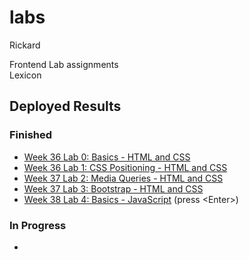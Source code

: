 # labs
Rickard

Frontend Lab assignments<br>
Lexicon

## Deployed Results

### Finished

- [Week 36 Lab 0: Basics - HTML and CSS](https://leck-lex.github.io/labs/00_week36_basics_html_css/)  
- [Week 36 Lab 1: CSS Positioning - HTML and CSS](https://leck-lex.github.io/labs/01_week36_css_positioning/)  
- [Week 37 Lab 2: Media Queries - HTML and CSS](https://leck-lex.github.io/labs/02_week37_media_queries/)  
- [Week 37 Lab 3: Bootstrap - HTML and CSS](https://leck-lex.github.io/labs/03_week37_bootstrap/dist)  
- [Week 38 Lab 4: Basics - JavaScript](https://leck-lex.github.io/labs/04_week38_basics_js/) (press &#60;Enter&#62;)  

### In Progress
- 